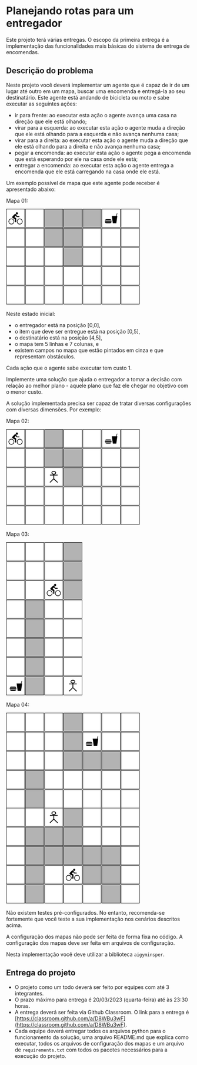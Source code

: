 # Planejando rotas para um entregador

Este projeto terá várias entregas. O escopo da primeira entrega é a implementação das funcionalidades mais básicas do sistema de entrega de encomendas.

## Descrição do problema

Neste projeto você deverá implementar um agente que é capaz de ir de um lugar até outro em um mapa, buscar uma encomenda e entregá-la ao seu destinatário. Este agente está andando de bicicleta ou moto e sabe executar as seguintes ações: 

* ir para frente: ao executar esta ação o agente avança uma casa na direção que ele está olhando;
* virar para a esquerda: ao executar esta ação o agente muda a direção que ele está olhando para a esquerda e não avança nenhuma casa;
* virar para a direita: ao executar esta ação o agente muda a direção que ele está olhando para a direita e não avança nenhuma casa;
* pegar a encomenda: ao executar esta ação o agente pega a encomenda que está esperando por ele na casa onde ele está;
* entregar a encomenda: ao executar esta ação o agente entrega a encomenda que ele está carregando na casa onde ele está.

Um exemplo possível de mapa que este agente pode receber é apresentado abaixo: 

Mapa 01: 

<img src="img/mapa_01.png"> 

Neste estado inicial: 

* o entregador está na posição [0,0],
* o item que deve ser entregue está na posição [0,5],
* o destinatário está na posição [4,5],
* o mapa tem 5 linhas e 7 colunas, e
* existem campos no mapa que estão pintados em cinza e que representam obstáculos. 

Cada ação que o agente sabe executar tem custo 1.  

Implemente uma solução que ajuda o entregador a tomar a decisão com relação ao melhor plano - aquele plano que faz ele chegar no objetivo com o menor custo.

A solução implementada precisa ser capaz de tratar diversas configurações com diversas dimensões. Por exemplo:

Mapa 02:

<img src="img/mapa_01_01.png"> 

Mapa 03: 

<img src="img/mapa_02.png"> 

Mapa 04: 

<img src="img/mapa_03.png"> 

Não existem testes pré-configurados. No entanto, recomenda-se fortemente que você teste a sua implementação nos cenários descritos acima.

A configuração dos mapas não pode ser feita de forma fixa no código. A configuração dos mapas deve ser feita em arquivos de configuração.

Nesta implementação você deve utilizar a biblioteca `aigyminsper`.

## Entrega do projeto

- O projeto como um todo deverá ser feito por equipes com até 3 integrantes. 
- O prazo máximo para entrega é 20/03/2023 (quarta-feira) até às 23:30 horas.
- A entrega deverá ser feita via Github Classroom. O link para a entrega é [https://classroom.github.com/a/D8WBu3wF](https://classroom.github.com/a/D8WBu3wF).
- Cada equipe deverá entregar todos os arquivos python para o funcionamento da solução, uma arquivo README.md que explica como executar, todos os arquivos de configuração dos mapas e um arquivo de `requirements.txt` com todos os pacotes necessários para a execução do projeto. 